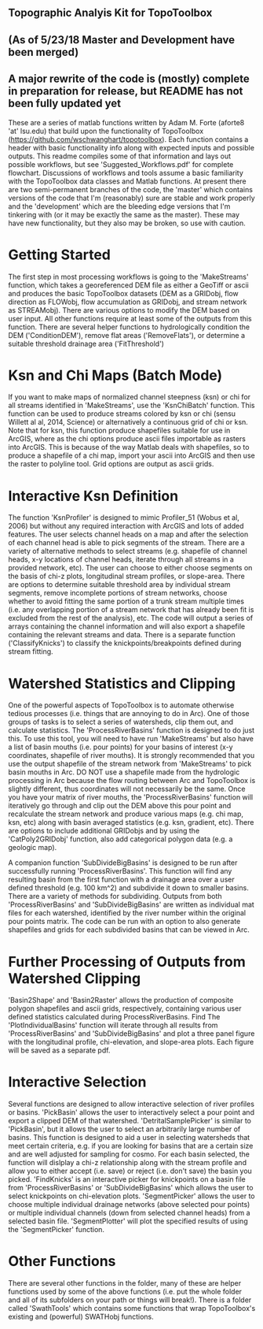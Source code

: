## Topographic Analyis Kit for TopoToolbox ##
## (As of 5/23/18 Master and Development have been merged) ##
## A major rewrite of the code is (mostly) complete in preparation for release, but README has not been fully updated yet ##

These are a series of matlab functions written by Adam M. Forte (aforte8 'at' lsu.edu) that build upon the functionality of TopoToolbox (https://github.com/wschwanghart/topotoolbox). Each function contains a header with basic functionality info along with expected inputs and possible outputs. This readme compiles some of that information and lays out possible workflows, but see 'Suggested_Workflows.pdf' for complete flowchart. Discussions of workflows and tools assume a basic familiarity with the TopoToolbox data classes and Matlab functions. At present there are two semi-permanent branches of the code, the 'master' which contains versions of the code that I'm (reasonably) sure are stable and work properly and the 'development' which are the bleeding edge versions that I'm tinkering with (or it may be exactly the same as the master). These may have new functionality, but they also may be broken, so use with caution. 

# Getting Started
The first step in most processing workflows is going to the 'MakeStreams' function, which takes a georeferenced DEM file as either a GeoTiff or ascii and produces the basic TopoToolbox datasets (DEM as a GRIDobj, flow direction as FLOWobj, flow accumulation as GRIDobj, and stream network as STREAMobj). There are various options to modify the DEM based on user input. All other functions require at least some of the outputs from this function. There are several helper functions to hydrologically condition the DEM ('ConditionDEM'), remove flat areas ('RemoveFlats'), or determine a suitable threshold drainage area ('FitThreshold')


# Ksn and Chi Maps (Batch Mode)
If you want to make maps of normalized channel steepness (ksn) or chi for all streams identified in 'MakeStreams', use the 'KsnChiBatch' function. This function can be used to produce streams colored by ksn or chi (sensu Willett al al, 2014, Science) or alternatively a continuous grid of chi or ksn. Note that for ksn, this function produce shapefiles suitable for use in ArcGIS, where as the chi options produce ascii files importable as rasters into ArcGIS. This is because of the way Matlab deals with shapefiles, so to produce a shapefile of a chi map, import your ascii into ArcGIS and then use the raster to polyline tool. Grid options are output as ascii grids.

# Interactive Ksn Definition
The function 'KsnProfiler' is designed to mimic Profiler_51 (Wobus et al, 2006) but without any required interaction with ArcGIS and lots of added features. The user selects channel heads on a map and after the selection of each channel head is able to pick segments of the stream. There are a variety of alternative methods to select streams (e.g. shapefile of channel heads, x-y locations of channel heads, iterate through all streams in a provided network, etc). The user can choose to either choose segments on the basis of chi-z plots, longitudinal stream profiles, or slope-area. There are options to determine suitable threshold area by individual stream segments, remove incomplete portions of stream networks, choose whether to avoid fitting the same portion of a trunk stream multiple times (i.e. any overlapping portion of a stream network that has already been fit is excluded from the rest of the analysis), etc. The code will output a series of arrays containing the channel information and will also export a shapefile containing the relevant streams and data. There is a separate function ('ClassifyKnicks') to classify the knickpoints/breakpoints defined during stream fitting.

# Watershed Statistics and Clipping
One of the powerful aspects of TopoToolbox is to automate otherwise tedious processes (i.e. things that are annoying to do in Arc). One of those groups of tasks is to select a series of watersheds, clip them out, and calculate statistics. The 'ProcessRiverBasins' function is designed to do just this. To use this tool, you will need to have run 'MakeStreams' but also have a list of basin mouths (i.e. pour points) for your basins of interest (x-y coordinates, shapefile of river mouths). It is strongly recommended that you use the output shapefile of the stream network from 'MakeStreams' to pick basin mouths in Arc. DO NOT use a shapefile made from the hydrologic processing in Arc because the flow routing between Arc and TopoToolbox is slightly different, thus coordinates will not necessarily be the same. Once you have your matrix of river mouths, the 'ProcessRiverBasins' function will iteratively go through and clip out the DEM above this pour point and recalculate the stream network and produce various maps (e.g. chi map, ksn, etc) along with basin averaged statistics (e.g. ksn, gradient, etc). There are options to include additional GRIDobjs and by using the 'CatPoly2GRIDobj' function, also add categorical polygon data (e.g. a geologic map). 

A companion function 'SubDivideBigBasins' is designed to be run after successfully running 'ProcessRiverBasins'. This function will find any resulting basin from the first function with a drainage area over a user defined threshold  (e.g. 100 km^2) and subdivide it down to smaller basins. There are a variety of methods for subdividing. Outputs from both 'ProcessRiverBasins' and 'SubDivideBigBasins' are written as individual mat files for each watershed, identified by the river number within the original pour points matrix. The code can be run with an option to also generate shapefiles and grids for each subdivided basins that can be viewed in Arc.

# Further Processing of Outputs from Watershed Clipping
'Basin2Shape' and 'Basin2Raster' allows the production of composite polygon shapefiles and ascii grids, respectively, containing various user defined statistics calculated during ProcessRiverBasins. Find The 'PlotIndividualBasins' function will iterate through all results from 'ProcessRiverBasins' and 'SubDivideBigBasins' and plot a three panel figure with the longitudinal profile, chi-elevation, and slope-area plots. Each figure will be saved as a separate pdf.

# Interactive Selection 
Several functions are designed to allow interactive selection of river profiles or basins. 'PickBasin' allows the user to interactively select a pour point and export a clipped DEM of that watershed. 'DetritalSamplePicker' is similar to 'PickBasin', but it allows the user to select an arbitrarily large number of basins. This function is designed to aid a user in selecting watersheds that meet certain criteria, e.g. if you are looking for basins that are a certain size and are well adjusted for sampling for cosmo. For each basin selected, the function will dislplay a chi-z relationship along with the stream profile and allow you to either accept (i.e. save) or reject (i.e. don't save) the basin you picked. 'FindKnicks' is an interactive picker for knickpoints on a basin file from 'ProcessRiverBasins' or 'SubDivideBigBasins' which allows the user to select knickpoints on chi-elevation plots. 'SegmentPicker' allows the user to choose multiple individual drainage networks (above selected pour points) or multiple individual channels (down from selected channel heads) from a selected basin file. 'SegmentPlotter' will plot the specified results of using the 'SegmentPicker' function.

# Other Functions
There are several other functions in the folder, many of these are helper functions used by some of the above functions (i.e. put the whole folder and all of its subfolders on your path or things will break!). There is a folder called 'SwathTools' which contains some functions that wrap TopoToolbox's existing and (powerful) SWATHobj functions.
